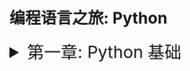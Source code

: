 # 编程语言之旅: Python


<details>
<summary style="font-size: 30px;">第一章: Python 基础</summary>

  - ### [1-标识符](1_base/1-基础/1-基础知识.md) 
  - ### [2-字符串](1_base/2-字符串/2-字符串.md) 
  - ### [3-input函数](1_base/3-使用input获取键盘的输入/3-input函数.md) 
  - ### [4-布尔类型](1_base/4-布尔类型/4-布尔类型.md) 
  - ### [5-循环](1_base/5-循环/5-循环.md) 
  - ### [6-函数](1_base/6-函数/6-函数.md) 
  - ### [7-数据容器](1_base/7-数据容器/7-数据容器.md) 
  - ### [8-文件编码](1_base/8-文件编码/8-文件编码.md) 
</details>

